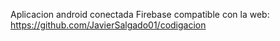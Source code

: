 Aplicacion android conectada Firebase compatible con la web: https://github.com/JavierSalgado01/codigacion

